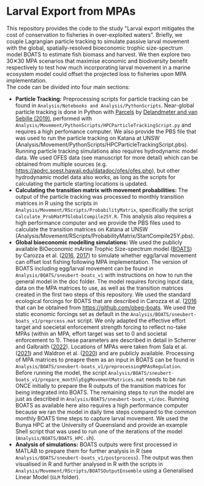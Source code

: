 # Larval Export from MPAs

This repository provides the code to the study "Larval export mitigates the cost of conservation to fisheries in over-exploited waters". Briefly, we couple Lagrangian particle tracking to simulate passive larval movement with the global, spatially-resolved bioeconomic trophic size-spectrum model BOATS to estimate fish biomass and harvest. We then explore two 30✕30 MPA scenarios that maximise economic and biodiversity benefit respectively to test how much incorporating larval movement in a marine ecosystem model could offset the projected loss to fisheries upon MPA implementation. 
<br>
The code can be divided into four main sections:
<br>
* **Particle Tracking:** Preprocessing scripts for particle tracking can be found in `Analysis/Notebooks and Analysis/PythonScripts`. Near-global particle tracking is done in Python with [Parcels](https://oceanparcels.org/#whatisparcels) by [Delandmeter and van Sebille (2019)](https://www.geosci-model-dev.net/12/3571/2019/gmd-12-3571-2019.html), performed with `Analysis/Movement/PythonScripts/HPCParticleTrackingScript.py` and requires a high perfomance computer. We also provide the PBS file that was used to run the particle tracking on Katana at UNSW (Analysis/Movement/PythonScripts/HPCParticleTrackingScript.pbs). Running particle tracking simulations also requires hydrodynamic model data. We used OFES data (see manuscript for more detail) which can be obtained from multiple sources (e.g. https://apdrc.soest.hawaii.edu/datadoc/ofes/ofes.php), but other hydrodynamic model data also works, as long as the scripts for calculating the particle starting locations is updated. 
* **Calculating the transition matrix with movement probabilities:** The output of the particle tracking was processed to monthly transition matrices in R using the scripts in `Analysis/Movement/RScripts/ProbabilityMatrix`, specifically the script `Calculate_ProbMatPTGlobalCompile25Y.R`. This analysis also requires a high performance computer and we provide the PBS files used to calculate the transition matrices on Katana at UNSW (Analysis/Movement/RScripts/ProbabilityMatrix/StartCompile25Y.pbs).
* **Global bioeconomic modelling simulations:** We used the publicly available BiOeconomic mArine Trophic Size-spectrum model ([BOATS](https://github.com/obeg-boats)) by Carozza et al. ([2016](https://earthsystemdynamics.org/wp-content/uploads/2018/05/Carozza-GMD-2016-BOATS.pdf), [2017](https://earthsystemdynamics.org/wp-content/uploads/2018/05/Carozza-PLoS-2017-BOATS.pdf)) to simulate whether egg/larval movement can offset lost fishing following MPA implementation. The version of BOATS including egg/larval movement can be found in `Analysis/BOATS/sneubert-boats_v1` with instructions on how to run the general model in the doc folder. The model requires forcing input data, data on the MPA matrices to use, as well as the transition matrices created in the first two steps of this repository. We used the standard ecological forcings for BOATS that are described in Carozza et al. ([2016](https://earthsystemdynamics.org/wp-content/uploads/2018/05/Carozza-GMD-2016-BOATS.pdf) that can be obtained from https://github.com/obeg-boats. We used the static economic forcings set as default in the `Analysis/BOATS/sneubert-boats_v1/preprcess.mat` script. We only adapted the effective effort target and soecietal enforcement strength forcing to reflect no-take MPAs (within an MPA, effort target was set to 0 and societal enforcement to 1). These parameters are described in detail in Scherrer and Galbraith ([2022](https://doi.org/10.1093/icesjms/fsaa109)). Locations of MPAs were taken from Sala et al. ([2021](https://www.nature.com/articles/s41586-021-03371-z)) and Waldron et al. ([2020](https://www.conservation.cam.ac.uk/files/waldron_report_30_by_30_publish.pdf)) and are publicly available. Processing of MPA matrices to preapre them as an input in BOATS can be found in `Analysis/BOATS/sneubert-boats_v1/preprocessingMPAsRegulation`. Before running the model, the script `Analysis/BOATS/sneubert-boats_v1/prepare_monthlyEggMovementMatrices.mat` needs to be run ONCE initially to prepare the R outputs of the transition matrices for being integrated into BOATS. The remaining steps to run the model are just as described in `Analysis/BOATS/sneubert-boats_v1/doc`. Running BOATS as available here also requires a high performance computer because we ran the model in daily time steps compared to the common monthly BOATS time steps to capture larval movement. We used the Bunya HPC at the University of Queensland and provide an example Shell script that was used to run one of the iterations of the model (`Analysis/BOATS/BOATS_HPC.s`h).
* **Analysis of simulations:** BOATS outputs were first processed in MATLAB to prepare them for further analysis in R (see `Analysis/BOATS/sneubert-boats_v1/postprocess`). The output was then visualised in R and further analysed in R with the scripts in `Analysis/Movement/RScripts/BOATSOutputEnsemble` using a Generalised Linear Model (`GLM` folder).
